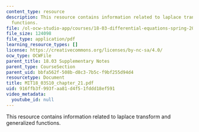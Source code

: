 ```yaml
---
content_type: resource
description: This resource contains information related to laplace transform and generalized
  functions.
file: /ol-ocw-studio-app/courses/18-03-differential-equations-spring-2010/916ffb3f993faa81d4f51fddd18ef591_MIT18_03S10_chapter_21.pdf
file_size: 124098
file_type: application/pdf
learning_resource_types: []
license: https://creativecommons.org/licenses/by-nc-sa/4.0/
ocw_type: OCWFile
parent_title: 18.03 Supplementary Notes
parent_type: CourseSection
parent_uid: bbfa562f-508b-d8c3-7b5c-f9bf255d94d4
resourcetype: Document
title: MIT18_03S10_chapter_21.pdf
uid: 916ffb3f-993f-aa81-d4f5-1fddd18ef591
video_metadata:
  youtube_id: null
---
```

This resource contains information related to laplace transform and generalized functions.
